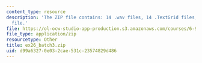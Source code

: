 ```yaml
---
content_type: resource
description: 'The ZIP file contains: 14 .wav files, 14 .TextGrid files, and 1 .xls
  file.'
file: https://ol-ocw-studio-app-production.s3.amazonaws.com/courses/6-911-transcribing-prosodic-structure-of-spoken-utterances-with-tobi-january-iap-2006/d99a63270e032cae531c23574829d486_ex26_batch3.zip
file_type: application/zip
resourcetype: Other
title: ex26_batch3.zip
uid: d99a6327-0e03-2cae-531c-23574829d486
---
```

